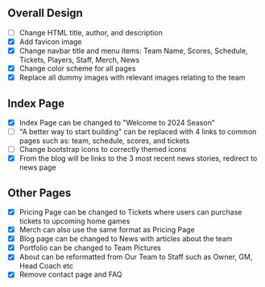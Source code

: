 ## Overall Design
- [ ] Change HTML title, author, and description
- [X] Add favicon image
- [X] Change navbar title and menu items: Team Name, Scores, Schedule, Tickets, Players, Staff, Merch, News
- [X] Change color scheme for all pages
- [X] Replace all dummy images with relevant images relating to the team

## Index Page
- [X] Index Page can be changed to "Welcome to 2024 Season"
- [ ] "A better way to start building" can be replaced with 4 links to common pages such as: team, schedule, scores, and tickets
- [ ] Change bootstrap icons to correctly themed icons
- [X] From the blog will be links to the 3 most recent news stories, redirect to news page

## Other Pages
- [X] Pricing Page can be changed to Tickets where users can purchase tickets to upcoming home games
- [X] Merch can also use the same format as Pricing Page
- [X] Blog page can be changed to News with articles about the team
- [X] Portfolio can be changed to Team Pictures
- [X] About can be reformatted from Our Team to Staff such as Owner, GM, Head Coach etc
- [X] Remove contact page and FAQ